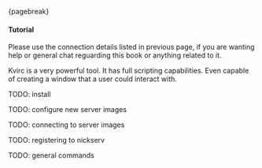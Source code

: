 {pagebreak}

#### Tutorial
Please use the connection details listed in previous page, if you are wanting help or general chat reguarding this book or anything related to it.

Kvirc is a very powerful tool. It has full scripting capabilities. Even capable of creating a window that a user could interact with.

TODO: install

TODO: configure new server images

TODO: connecting to server images

TODO: registering to nickserv

TODO: general commands